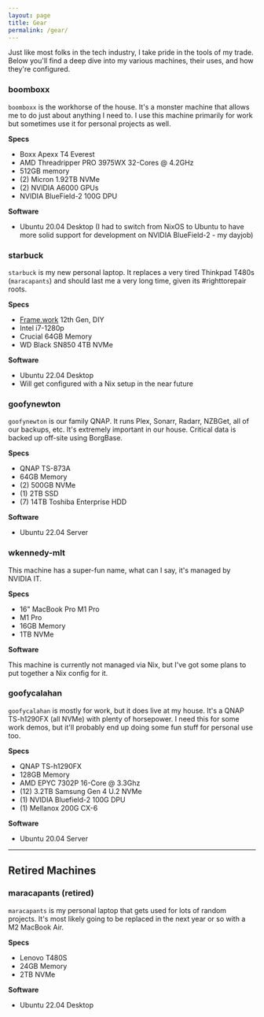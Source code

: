 ```yaml
---
layout: page
title: Gear
permalink: /gear/
---
```


Just like most folks in the tech industry, I take pride in the tools of my trade. Below you'll find a deep dive into my various machines, their uses, and how they're configured.

### boomboxx

`boomboxx` is the workhorse of the house. It's a monster machine that allows me to do just about anything I need to. I use this machine primarily for work but sometimes use it for personal projects as well.

**Specs**

- Boxx Apexx T4 Everest
- AMD Threadripper PRO 3975WX 32-Cores @ 4.2GHz
- 512GB memory
- (2) Micron 1.92TB NVMe
- (2) NVIDIA A6000 GPUs
- NVIDIA BlueField-2 100G DPU

**Software**

- Ubuntu 20.04 Desktop (I had to switch from NixOS to Ubuntu to have more solid support for development on NVIDIA BlueField-2 - my dayjob)

### starbuck

`starbuck` is my new personal laptop. It replaces a very tired Thinkpad T480s (`maracapants`) and should last me a very long time, given its #righttorepair roots.

**Specs**

- [Frame.work](https://frame.work) 12th Gen, DIY
- Intel i7-1280p
- Crucial 64GB Memory
- WD Black SN850 4TB NVMe

**Software**

- Ubuntu 22.04 Desktop
- Will get configured with a Nix setup in the near future

### goofynewton

`goofynewton` is our family QNAP. It runs Plex, Sonarr, Radarr, NZBGet, all of our backups, etc. It's extremely important in our house. Critical data is backed up off-site using BorgBase.

**Specs**

- QNAP TS-873A
- 64GB Memory
- (2) 500GB NVMe
- (1) 2TB SSD
- (7) 14TB Toshiba Enterprise HDD

**Software**

- Ubuntu 22.04 Server

### wkennedy-mlt

This machine has a super-fun name, what can I say, it's managed by NVIDIA IT. 

**Specs**

- 16" MacBook Pro M1 Pro
- M1 Pro
- 16GB Memory
- 1TB NVMe

**Software**

This machine is currently not managed via Nix, but I've got some plans to put together a Nix config for it. 

### goofycalahan

`goofycalahan` is mostly for work, but it does live at my house. It's a QNAP TS-h1290FX (all NVMe) with plenty of horsepower. I need this for some work demos, but it'll probably end up doing some fun stuff for personal use too.

**Specs**

- QNAP TS-h1290FX
- 128GB Memory
- AMD EPYC 7302P 16-Core @ 3.3Ghz
- (12) 3.2TB Samsung Gen 4 U.2 NVMe
- (1) NVIDIA Bluefield-2 100G DPU
- (1) Mellanox 200G CX-6

**Software**

- Ubuntu 20.04 Server 

---

## Retired Machines

### maracapants (retired)

`maracapants` is my personal laptop that gets used for lots of random projects. It's most likely going to be replaced in the next year or so with a M2 MacBook Air.

**Specs**

- Lenovo T480S
- 24GB Memory
- 2TB NVMe

**Software**

- Ubuntu 22.04 Desktop